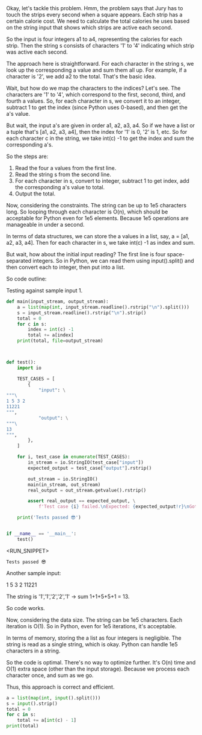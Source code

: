 <think>
Okay, let's tackle this problem. Hmm, the problem says that Jury has to touch the strips every second when a square appears. Each strip has a certain calorie cost. We need to calculate the total calories he uses based on the string input that shows which strips are active each second.

So the input is four integers a1 to a4, representing the calories for each strip. Then the string s consists of characters '1' to '4' indicating which strip was active each second.

The approach here is straightforward. For each character in the string s, we look up the corresponding a value and sum them all up. For example, if a character is '2', we add a2 to the total. That's the basic idea.

Wait, but how do we map the characters to the indices? Let's see. The characters are '1' to '4', which correspond to the first, second, third, and fourth a values. So, for each character in s, we convert it to an integer, subtract 1 to get the index (since Python uses 0-based), and then get the a's value.

But wait, the input a's are given in order a1, a2, a3, a4. So if we have a list or a tuple that's [a1, a2, a3, a4], then the index for '1' is 0, '2' is 1, etc. So for each character c in the string, we take int(c) -1 to get the index and sum the corresponding a's.

So the steps are:

1. Read the four a values from the first line.
2. Read the string s from the second line.
3. For each character in s, convert to integer, subtract 1 to get index, add the corresponding a's value to total.
4. Output the total.

Now, considering the constraints. The string can be up to 1e5 characters long. So looping through each character is O(n), which should be acceptable for Python even for 1e5 elements. Because 1e5 operations are manageable in under a second.

In terms of data structures, we can store the a values in a list, say, a = [a1, a2, a3, a4]. Then for each character in s, we take int(c) -1 as index and sum.

But wait, how about the initial input reading? The first line is four space-separated integers. So in Python, we can read them using input().split() and then convert each to integer, then put into a list.

So code outline:

Testing against sample input 1.

```python
def main(input_stream, output_stream):
    a = list(map(int, input_stream.readline().rstrip("\n").split()))
    s = input_stream.readline().rstrip("\n").strip()
    total = 0
    for c in s:
        index = int(c) -1
        total += a[index]
    print(total, file=output_stream)



def test():
    import io

    TEST_CASES = [
        {
            "input": \
"""\
1 5 3 2
11221
""",
            "output": \
"""\
13
""",
        }, 
    ]

    for i, test_case in enumerate(TEST_CASES):
        in_stream = io.StringIO(test_case["input"])
        expected_output = test_case["output"].rstrip()

        out_stream = io.StringIO()
        main(in_stream, out_stream)
        real_output = out_stream.getvalue().rstrip()

        assert real_output == expected_output, \
            f'Test case {i} failed.\nExpected: {expected_output!r}\nGot: {real_output!r}'

    print('Tests passed 😎')


if __name__ == '__main__':
    test()


```

<RUN_SNIPPET>
```output
Tests passed 😎

```

Another sample input:

1 5 3 2
11221

The string is '1','1','2','2','1' → sum 1+1+5+5+1 = 13.

So code works.

Now, considering the data size. The string can be 1e5 characters. Each iteration is O(1). So in Python, even for 1e5 iterations, it's acceptable.

In terms of memory, storing the a list as four integers is negligible. The string is read as a single string, which is okay. Python can handle 1e5 characters in a string.

So the code is optimal. There's no way to optimize further. It's O(n) time and O(1) extra space (other than the input storage). Because we process each character once, and sum as we go.

Thus, this approach is correct and efficient.
</think>

```python
a = list(map(int, input().split()))
s = input().strip()
total = 0
for c in s:
    total += a[int(c) - 1]
print(total)
```
